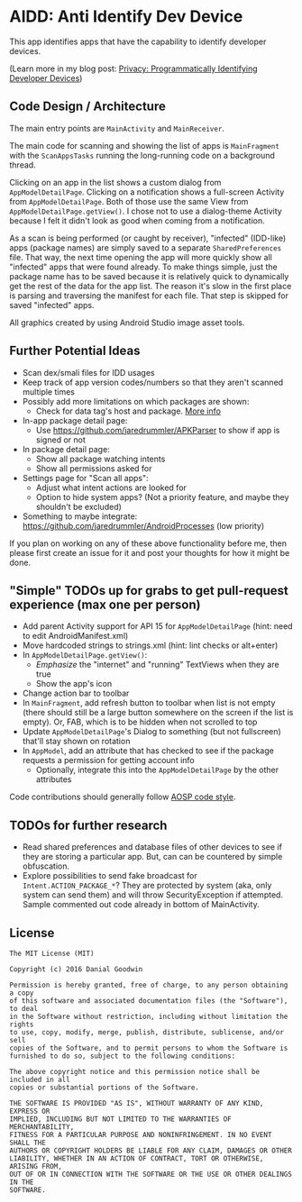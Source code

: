 # AIDD: Anti Identify Dev Device

This app identifies apps that have the capability to identify developer devices.

(Learn more in my blog post: [Privacy: Programmatically Identifying Developer Devices](http://blog.anonsage.com/2016/03/privacy-programmatically-identifying-dev-device.html))



## Code Design / Architecture

The main entry points are `MainActivity` and `MainReceiver`.

The main code for scanning and showing the list of apps is `MainFragment` with the `ScanAppsTasks` running the long-running code on a background thread.

Clicking on an app in the list shows a custom dialog from `AppModelDetailPage`. Clicking on a notification shows a full-screen Activity from `AppModelDetailPage`. Both of those use the same View from `AppModelDetailPage.getView()`. I chose not to use a dialog-theme Activity because I felt it didn't look as good when coming from a notification.

As a scan is being performed (or caught by receiver), "infected" (IDD-like) apps (package names) are simply saved to a separate `SharedPreferences` file. That way, the next time opening the app will more quickly show all "infected" apps that were found already. To make things simple, just the package name has to be saved because it is relatively quick to dynamically get the rest of the data for the app list. The reason it's slow in the first place is parsing and traversing the manifest for each file. That step is skipped for saved "infected" apps.

All graphics created by using Android Studio image asset tools.



## Further Potential Ideas

- Scan dex/smali files for IDD usages
- Keep track of app version codes/numbers so that they aren't scanned multiple times
- Possibly add more limitations on which packages are shown:
  - Check for data tag's host and package. [More info](http://developer.android.com/guide/topics/manifest/data-element.html)
- In-app package detail page:
  - Use https://github.com/jaredrummler/APKParser to show if app is signed or not
- In package detail page:
  - Show all package watching intents
  - Show all permissions asked for
- Settings page for "Scan all apps":
  - Adjust what intent actions are looked for
  - Option to hide system apps? (Not a priority feature, and maybe they shouldn't be excluded)
- Something to maybe integrate: https://github.com/jaredrummler/AndroidProcesses (low priority)

If you plan on working on any of these above functionality before me, then please first create an issue for it and post your thoughts for how it might be done.



## "Simple" TODOs up for grabs to get pull-request experience (max one per person)

- Add parent Activity support for API 15 for `AppModelDetailPage` (hint: need to edit AndroidManifest.xml)
- Move hardcoded strings to strings.xml (hint: lint checks or alt+enter)
- In `AppModelDetailPage.getView()`:
  - *Emphasize* the "internet" and "running" TextViews when they are true
  - Show the app's icon
- Change action bar to toolbar
- In `MainFragment`, add refresh button to toolbar when list is not empty (there should still be a large button somewhere on the screen if the list is empty). Or, FAB, which is to be hidden when not scrolled to top
- Update `AppModelDetailPage`'s Dialog to something (but not fullscreen) that'll stay shown on rotation
- In `AppModel`, add an attribute that has checked to see if the package requests a permission for getting account info
  - Optionally, integrate this into the `AppModelDetailPage` by the other attributes

Code contributions should generally follow [AOSP code style](https://source.android.com/source/code-style.html).



## TODOs for further research

- Read shared preferences and database files of other devices to see if they are storing a particular app. But, can can be countered by simple obfuscation.
- Explore possibilities to send fake broadcast for `Intent.ACTION_PACKAGE_*`? They are protected by system (aka, only system can send them) and will throw SecurityException if attempted. Sample commented out code already in bottom of MainActivity.



## License

    The MIT License (MIT)

    Copyright (c) 2016 Danial Goodwin

    Permission is hereby granted, free of charge, to any person obtaining a copy
    of this software and associated documentation files (the "Software"), to deal
    in the Software without restriction, including without limitation the rights
    to use, copy, modify, merge, publish, distribute, sublicense, and/or sell
    copies of the Software, and to permit persons to whom the Software is
    furnished to do so, subject to the following conditions:

    The above copyright notice and this permission notice shall be included in all
    copies or substantial portions of the Software.

    THE SOFTWARE IS PROVIDED "AS IS", WITHOUT WARRANTY OF ANY KIND, EXPRESS OR
    IMPLIED, INCLUDING BUT NOT LIMITED TO THE WARRANTIES OF MERCHANTABILITY,
    FITNESS FOR A PARTICULAR PURPOSE AND NONINFRINGEMENT. IN NO EVENT SHALL THE
    AUTHORS OR COPYRIGHT HOLDERS BE LIABLE FOR ANY CLAIM, DAMAGES OR OTHER
    LIABILITY, WHETHER IN AN ACTION OF CONTRACT, TORT OR OTHERWISE, ARISING FROM,
    OUT OF OR IN CONNECTION WITH THE SOFTWARE OR THE USE OR OTHER DEALINGS IN THE
    SOFTWARE.
